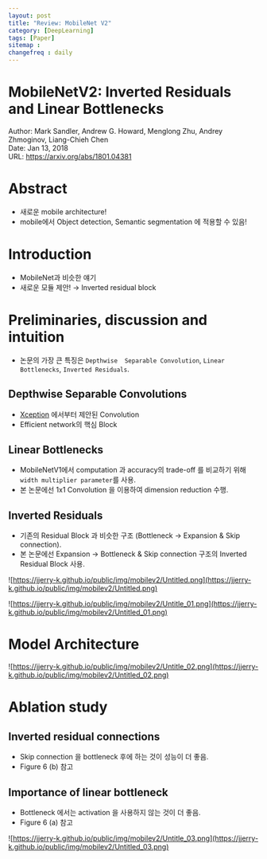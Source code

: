 ```yaml
---
layout: post
title: "Review: MobileNet V2"
category: [DeepLearning]
tags: [Paper]
sitemap :
changefreq : daily
---
```


# MobileNetV2: Inverted Residuals and Linear Bottlenecks

Author: Mark Sandler, Andrew G. Howard, Menglong Zhu, Andrey Zhmoginov, Liang-Chieh Chen  
Date: Jan 13, 2018  
URL: https://arxiv.org/abs/1801.04381

# **Abstract**

- 새로운 mobile architecture!
- mobile에서 Object detection, Semantic segmentation 에 적용할 수 있음!

# **Introduction**

- MobileNet과 비슷한 얘기
- 새로운 모듈 제안! → Inverted residual block

# **Preliminaries, discussion and intuition**

- 논문의 가장 큰 특징은 `Depthwise  Separable Convolution`, `Linear Bottlenecks`, `Inverted Residuals`.

## **Depthwise Separable Convolutions**

- [Xception](https://arxiv.org/abs/1610.02357) 에서부터 제안된 Convolution
- Efficient network의 핵심 Block

## **Linear Bottlenecks**

- MobileNetV1에서 computation 과 accuracy의 trade-off 를 비교하기 위해 `width multiplier parameter`를 사용.
- 본 논문에선 1x1 Convolution 을 이용하여 dimension reduction 수행.

## **Inverted Residuals**

- 기존의 Residual Block 과 비슷한 구조 (Bottleneck → Expansion & Skip connection).
- 본 논문에선 Expansion → Bottleneck & Skip connection 구조의 Inverted Residual Block 사용.

![https://jjerry-k.github.io/public/img/mobilev2/Untitled.png](https://jjerry-k.github.io/public/img/mobilev2/Untitled.png)

![https://jjerry-k.github.io/public/img/mobilev2/Untitle_01.png](https://jjerry-k.github.io/public/img/mobilev2/Untitled_01.png)

# **Model Architecture**

![https://jjerry-k.github.io/public/img/mobilev2/Untitle_02.png](https://jjerry-k.github.io/public/img/mobilev2/Untitled_02.png)

# **Ablation study**

## Inverted residual connections

- Skip connection 을 bottleneck 후에 하는 것이 성능이 더 좋음.
- Figure 6 (b) 참고

## Importance of linear bottleneck

- Bottleneck 에서는 activation 을 사용하지 않는 것이 더 좋음.
- Figure 6 (a) 참고

![https://jjerry-k.github.io/public/img/mobilev2/Untitle_03.png](https://jjerry-k.github.io/public/img/mobilev2/Untitled_03.png)

